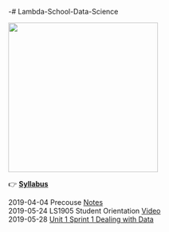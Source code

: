 -# Lambda-School-Data-Science

<img width=300 src="https://github.com/Nov05/Lambda-School-Data-Science/blob/master/pictures/lambda-school-vector-logo.jpg">  

:point_right: **[Syllabus](https://learn.lambdaschool.com/syllabus/ds)**  

2019-04-04 Precouse [Notes](https://github.com/Nov05/Lambda-School-Data-Science/blob/master/readme/precourse.md)  
2019-05-24 LS1905 Student Orientation [Video](https://youtu.be/i2FlKBBZtS0)  
2019-05-28 [Unit 1 Sprint 1 Dealing with Data](https://github.com/Nov05/DS-Unit-1-Sprint-1-Dealing-With-Data)  

